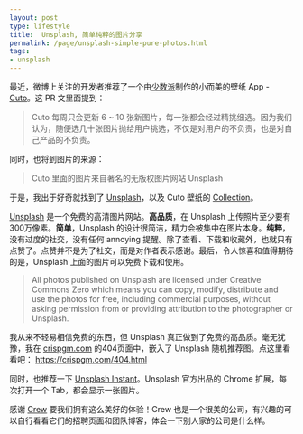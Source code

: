 ```yaml
---
layout: post
type: lifestyle
title:  Unsplash, 简单纯粹的图片分享
permalink: /page/unsplash-simple-pure-photos.html
tags:
- unsplash
---
```


最近，微博上关注的开发者推荐了一个由[少数派](http://sspai.com/)制作的小而美的壁纸 App - [Cuto](http://sspai.com/33525)。这 PR 文里面提到：

> Cuto 每周只会更新 6 ~ 10 张新图片，每一张都会经过精挑细选。因为我们认为，随便选几十张图片抛给用户挑选，不仅是对用户的不负责，也是对自己产品的不负责。

同时，也将到图片的来源：

> Cuto 里面的图片来自著名的无版权图片网站 Unsplash

于是，我出于好奇就找到了 [Unsplash](https://unsplash.com/)，以及 Cuto 壁纸的 [Collection](https://unsplash.com/collections/136026/cuto-wallpaper)。

[Unsplash](https://unsplash.com/) 是一个免费的高清图片网站。__高品质__，在 Unsplash 上传照片至少要有300万像素。__简单__，Unsplash 的设计很简洁，精力会被集中在图片本身。__纯粹__，没有过度的社交，没有任何 annoying 提醒。除了查看、下载和收藏外，也就只有点赞了。点赞并不是为了社交，而是对作者表示感谢。最后，令人惊喜和值得期待的是，Unsplash 上面的图片可以免费下载和使用。

> All photos published on Unsplash are licensed under Creative Commons Zero which means you can copy, modify, distribute and use the photos for free, including commercial purposes, without asking permission from or providing attribution to the photographer or Unsplash.

我从来不轻易相信免费的东西，但 Unsplash 真正做到了免费的高品质。毫无犹豫，我在 [crispgm.com](https://crispgm.com/) 的404页面中，嵌入了 Unsplash 随机推荐图。点这里看看吧： <https://crispgm.com/404.html>

同时，也推荐一下 [Unsplash Instant](https://chrome.google.com/webstore/detail/unsplash-instant/pejkokffkapolfffcgbmdmhdelanoaih?hl=en)。Unsplash 官方出品的 Chrome 扩展，每次打开一个 Tab，都会显示一张图片。

感谢 [Crew](https://crew.co/) 要我们拥有这么美好的体验！Crew 也是一个很美的公司，有兴趣的可以自行看看它们的招聘页面和团队博客，体会一下别人家的公司是什么样。

